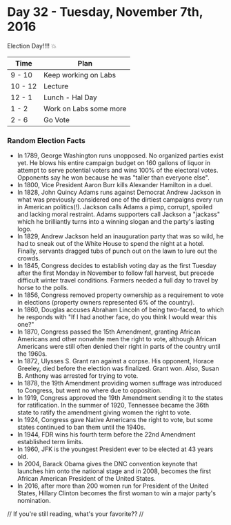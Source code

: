 # Day 32 - Tuesday, November 7th, 2016

Election Day!!!!  :boom:


Time        |   Plan   |
----------------|-------
9 - 10 | Keep working on Labs
10 - 12      | Lecture
12 - 1    | Lunch - Hal Day 
1 - 2 | Work on Labs some more
2 - 6 | Go Vote





### Random Election Facts

* In 1789, George Washington runs unopposed.  No organized parties exist yet.  He blows his entire campaign budget on 160 gallons of liquor in attempt to serve potential voters and wins 100% of the electoral votes.  Opponents say he won because he was "taller than everyone else".
* In 1800, Vice President Aaron Burr kills Alexander Hamilton in a duel.
* In 1828, John Quincy Adams runs against Democrat Andrew Jackson in what was previously considered one of the dirtiest campaigns every run in American politics(!).  Jackson calls Adams a pimp, corrupt, spoiled and lacking moral restraint.  Adams supporters call Jackson a "jackass" which he brilliantly turns into a winning slogan and the party's lasting logo.
* In 1829, Andrew Jackson held an inauguration party that was so wild, he had to sneak out of the White House to spend the night at a hotel.  Finally, servants dragged tubs of punch out on the lawn to lure out the crowds.
* In 1845, Congress decides to establish voting day as the first Tuesday after the first Monday in November to follow fall harvest, but precede difficult winter travel conditions.  Farmers needed a full day to travel by horse to the polls.
* In 1856, Congress removed property ownership as a requirement to vote in elections (property owners represented 6% of the country).
* In 1860, Douglas accuses Abraham Lincoln of being two-faced, to which he responds with "If I had another face, do you think I would wear this one?"
* In 1870, Congress passed the 15th Amendment, granting African Americans and other nonwhite men the right to vote, although African Americans were still often denied their right in parts of the country until the 1960s.
* In 1872, Ulysses S. Grant ran against a corpse.  His opponent, Horace Greeley, died before the election was finalized.  Grant won.  Also, Susan B. Anthony was arrested for trying to vote.
* In 1878, the 19th Amendment providing women suffrage was introduced to Congress, but went no where due to opposition.
* In 1919, Congress approved the 19th Amendment sending it to the states for ratification.  In the summer of 1920, Tennessee became the 36th state to ratify the amendment giving women the right to vote. 
* In 1924, Congress gave Native Americans the right to vote, but some states continued to ban them until the 1940s.
* In 1944, FDR wins his fourth term before the 22nd Amendment established term limits.
* In 1960, JFK is the youngest President ever to be elected at 43 years old.
* In 2004, Barack Obama gives the DNC convention keynote that launches him onto the national stage and in 2008, becomes the first African American President of the United States.
* In 2016, after more than 200 women run for President of the United States, Hillary Clinton becomes the first woman to win a major party's nomination.

// If you're still reading, what's your favorite?? //
